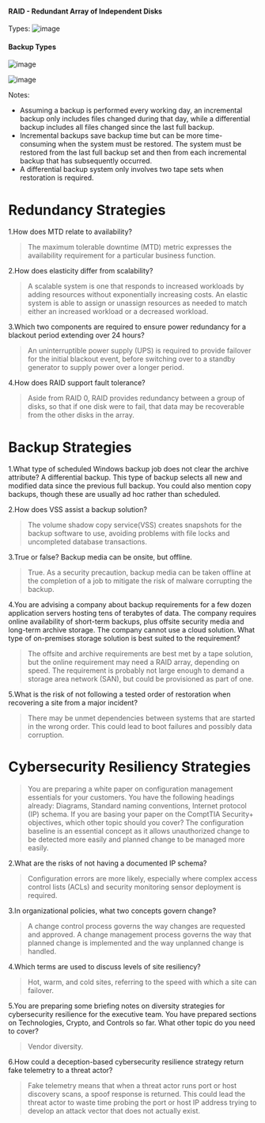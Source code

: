 #### RAID - Redundant Array of Independent Disks

Types:
![image](https://user-images.githubusercontent.com/63236771/124547507-df951380-de49-11eb-85d3-0eef93e6e153.png)

#### Backup Types

![image](https://user-images.githubusercontent.com/63236771/124549978-95ae2c80-de4d-11eb-9325-fa1a127b820f.png)

![image](https://user-images.githubusercontent.com/63236771/124737521-a8039580-df35-11eb-9462-e20a7091cb67.png)

Notes: 
 - Assuming a backup is performed every working day, an incremental backup only includes files changed during that day, while a differential backup includes all files changed since the last full backup. 
 - Incremental backups save backup time but can be more time-consuming when the system must be restored. The system must be restored from the last full backup set and then from each incremental backup that has subsequently occurred.
 - A differential backup system only involves two tape sets when restoration is required. 


# Redundancy Strategies

1.How does MTD relate to availability?
 > The maximum tolerable downtime (MTD) metric expresses the availability requirement for a particular business function.

2.How does elasticity differ from scalability?
 > A scalable system is one that responds to increased workloads by adding resources without exponentially increasing costs. An elastic system is able to assign or unassign resources as needed to match either an increased workload or a decreased workload.

3.Which two components are required to ensure power redundancy for a blackout period extending over 24 hours?
 > An uninterruptible power supply (UPS) is required to provide failover for the initial blackout event, before switching over to a standby generator to supply power over a longer period.

4.How does RAID support fault tolerance?
 > Aside from RAID 0, RAID provides redundancy between a group of disks, so that if one disk were to fail, that data may be recoverable from the other disks in the array.

# Backup Strategies

1.What type of scheduled Windows backup job does not clear the archive attribute?
A differential backup. This type of backup selects all new and modified data since the previous full backup. You could also mention copy backups, though these are usually ad hoc rather than scheduled.

2.How does VSS assist a backup solution?
 > The volume shadow copy service(VSS) creates snapshots for the backup software to use, avoiding problems with file locks and uncompleted database transactions.

3.True or false? Backup media can be onsite, but offline.
 > True. As a security precaution, backup media can be taken offline at the completion of a job to mitigate the risk of malware corrupting the backup.

4.You are advising a company about backup requirements for a few dozen application servers hosting tens of terabytes of data. The company requires online availability of short-term backups, plus offsite security media and long-term archive storage. The company cannot use a cloud solution. What type of on-premises storage solution is best suited to the requirement?
 > The offsite and archive requirements are best met by a tape solution, but the online requirement may need a RAID array, depending on speed. The requirement is probably not large enough to demand a storage area network (SAN), but could be provisioned as part of one.

5.What is the risk of not following a tested order of restoration when recovering a site from a major incident?
 > There may be unmet dependencies between systems that are started in the wrong order. This could lead to boot failures and possibly data corruption.

# Cybersecurity Resiliency Strategies

 > You are preparing a white paper on configuration management essentials for your customers. You have the following headings already: Diagrams, Standard naming conventions, Internet protocol (IP) schema. If you are basing your paper on the ComptTIA Security+ objectives, which other topic should you cover?
 > The configuration baseline is an essential concept as it allows unauthorized change to be detected more easily and planned change to be managed more easily.

2.What are the risks of not having a documented IP schema?
 > Configuration errors are more likely, especially where complex access control lists (ACLs) and security monitoring sensor deployment is required.

3.In organizational policies, what two concepts govern change?
 > A change control process governs the way changes are requested and approved. A change management process governs the way that planned change is implemented and the way unplanned change is handled.

4.Which terms are used to discuss levels of site resiliency?
 > Hot, warm, and cold sites, referring to the speed with which a site can failover.

5.You are preparing some briefing notes on diversity strategies for cybersecurity resilience for the executive team. You have prepared sections on Technologies, Crypto, and Controls so far. What other topic do you need to cover?
 > Vendor diversity.

6.How could a deception-based cybersecurity resilience strategy return fake telemetry to a threat actor?
 > Fake telemetry means that when a threat actor runs port or host discovery scans, a spoof response is returned. This could lead the threat actor to waste time probing the port or host IP address trying to develop an attack vector that does not actually exist.

